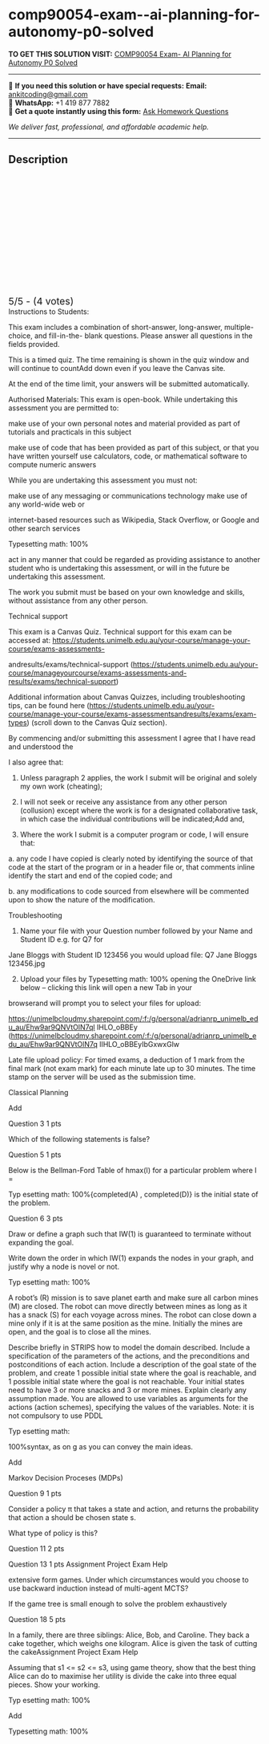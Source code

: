 # comp90054-exam--ai-planning-for-autonomy-p0-solved
**TO GET THIS SOLUTION VISIT:** [COMP90054 Exam- AI Planning for Autonomy P0 Solved](https://www.ankitcodinghub.com/product/exam-ai-planning-for-autonomy-comp90054_2021_sm2-p0-solved/)


---

📩 **If you need this solution or have special requests:** **Email:** ankitcoding@gmail.com  
📱 **WhatsApp:** +1 419 877 7882  
📄 **Get a quote instantly using this form:** [Ask Homework Questions](https://www.ankitcodinghub.com/services/ask-homework-questions/)

*We deliver fast, professional, and affordable academic help.*

---

<h2>Description</h2>



<div class="kk-star-ratings kksr-auto kksr-align-center kksr-valign-top" data-payload="{&quot;align&quot;:&quot;center&quot;,&quot;id&quot;:&quot;124751&quot;,&quot;slug&quot;:&quot;default&quot;,&quot;valign&quot;:&quot;top&quot;,&quot;ignore&quot;:&quot;&quot;,&quot;reference&quot;:&quot;auto&quot;,&quot;class&quot;:&quot;&quot;,&quot;count&quot;:&quot;4&quot;,&quot;legendonly&quot;:&quot;&quot;,&quot;readonly&quot;:&quot;&quot;,&quot;score&quot;:&quot;5&quot;,&quot;starsonly&quot;:&quot;&quot;,&quot;best&quot;:&quot;5&quot;,&quot;gap&quot;:&quot;4&quot;,&quot;greet&quot;:&quot;Rate this product&quot;,&quot;legend&quot;:&quot;5\/5 - (4 votes)&quot;,&quot;size&quot;:&quot;24&quot;,&quot;title&quot;:&quot;COMP90054 Exam- AI Planning for Autonomy P0 Solved&quot;,&quot;width&quot;:&quot;138&quot;,&quot;_legend&quot;:&quot;{score}\/{best} - ({count} {votes})&quot;,&quot;font_factor&quot;:&quot;1.25&quot;}">

<div class="kksr-stars">

<div class="kksr-stars-inactive">
            <div class="kksr-star" data-star="1" style="padding-right: 4px">


<div class="kksr-icon" style="width: 24px; height: 24px;"></div>
        </div>
            <div class="kksr-star" data-star="2" style="padding-right: 4px">


<div class="kksr-icon" style="width: 24px; height: 24px;"></div>
        </div>
            <div class="kksr-star" data-star="3" style="padding-right: 4px">


<div class="kksr-icon" style="width: 24px; height: 24px;"></div>
        </div>
            <div class="kksr-star" data-star="4" style="padding-right: 4px">


<div class="kksr-icon" style="width: 24px; height: 24px;"></div>
        </div>
            <div class="kksr-star" data-star="5" style="padding-right: 4px">


<div class="kksr-icon" style="width: 24px; height: 24px;"></div>
        </div>
    </div>

<div class="kksr-stars-active" style="width: 138px;">
            <div class="kksr-star" style="padding-right: 4px">


<div class="kksr-icon" style="width: 24px; height: 24px;"></div>
        </div>
            <div class="kksr-star" style="padding-right: 4px">


<div class="kksr-icon" style="width: 24px; height: 24px;"></div>
        </div>
            <div class="kksr-star" style="padding-right: 4px">


<div class="kksr-icon" style="width: 24px; height: 24px;"></div>
        </div>
            <div class="kksr-star" style="padding-right: 4px">


<div class="kksr-icon" style="width: 24px; height: 24px;"></div>
        </div>
            <div class="kksr-star" style="padding-right: 4px">


<div class="kksr-icon" style="width: 24px; height: 24px;"></div>
        </div>
    </div>
</div>


<div class="kksr-legend" style="font-size: 19.2px;">
            5/5 - (4 votes)    </div>
    </div>
Instructions to Students:

This exam includes a combination of short-answer, long-answer, multiple-choice, and fill-in-the- blank questions. Please answer all questions in the fields provided.

This is a timed quiz. The time remaining is shown in the quiz window and will continue to countAdd down even if you leave the Canvas site.

At the end of the time limit, your answers will be submitted automatically.

Authorised Materials: This exam is open-book. While undertaking this assessment you are permitted to:

make use of your own personal notes and material provided as part of tutorials and practicals in this subject

make use of code that has been provided as part of this subject, or that you have written yourself use calculators, code, or mathematical software to compute numeric answers

While you are undertaking this assessment you must not:

make use of any messaging or communications technology make use of any world-wide web or

internet-based resources such as Wikipedia, Stack Overflow, or Google and other search services

Typesetting math: 100%

act in any manner that could be regarded as providing assistance to another student who is undertaking this assessment, or will in the future be undertaking this assessment.

The work you submit must be based on your own knowledge and skills, without assistance from any other person.

Technical support

This exam is a Canvas Quiz. Technical support for this exam can be accessed at: https://students.unimelb.edu.au/your-course/manage-your-course/exams-assessments-

andresults/exams/technical-support (https://students.unimelb.edu.au/your-course/manageyourcourse/exams-assessments-and-results/exams/technical-support)

Additional information about Canvas Quizzes, including troubleshooting tips, can be found here (https://students.unimelb.edu.au/your-course/manage-your-course/exams-assessmentsandresults/exams/exam-types) (scroll down to the Canvas Quiz section).

By commencing and/or submitting this assessment I agree that I have read and understood the

I also agree that:

1. Unless paragraph 2 applies, the work I submit will be original and solely my own work (cheating);

2. I will not seek or receive any assistance from any other person (collusion) except where the work is for a designated collaborative task, in which case the individual contributions will be indicated;Add and,

4. Where the work I submit is a computer program or code, I will ensure that:

a. any code I have copied is clearly noted by identifying the source of that code at the start of the program or in a header file or, that comments inline identify the start and end of the copied code; and

b. any modifications to code sourced from elsewhere will be commented upon to show the nature of the modification.

Troubleshooting

1. Name your file with your Question number followed by your Name and Student ID e.g. for Q7 for

Jane Bloggs with Student ID 123456 you would upload file: Q7 Jane Bloggs 123456.jpg

2. Upload your files by Typesetting math: 100% opening the OneDrive link below – clicking this link will open a new Tab in your

browserand will prompt you to select your files for upload:

https://unimelbcloudmy.sharepoint.com/:f:/g/personal/adrianrp_unimelb_edu_au/Ehw9ar9QNVtOlN7ql IHLO_oBBEy (https://unimelbcloudmy.sharepoint.com/:f:/g/personal/adrianrp_unimelb_edu_au/Ehw9ar9QNVtOlN7q lIHLO_oBBEyIbGxwxGlw

Late file upload policy: For timed exams, a deduction of 1 mark from the final mark (not exam mark) for each minute late up to 30 minutes. The time stamp on the server will be used as the submission time.

Classical Planning

Add

Question 3 1 pts

Which of the following statements is false?

Question 5 1 pts

Below is the Bellman-Ford Table of hmax(I) for a particular problem where I =

Typ esetting math: 100%{completed(A) , completed(D)} is the initial state of the problem.

Question 6 3 pts

Draw or define a graph such that IW(1) is guaranteed to terminate without expanding the goal.

Write down the order in which IW(1) expands the nodes in your graph, and justify why a node is novel or not.

Typ esetting math: 100%

A robot’s (R) mission is to save planet earth and make sure all carbon mines (M) are closed. The robot can move directly between mines as long as it has a snack (S) for each voyage across mines. The robot can close down a mine only if it is at the same position as the mine. Initially the mines are open, and the goal is to close all the mines.

Describe briefly in STRIPS how to model the domain described. Include a specification of the parameters of the actions, and the preconditions and postconditions of each action. Include a description of the goal state of the problem, and create 1 possible initial state where the goal is reachable, and 1 possible initial state where the goal is not reachable. Your initial states need to have 3 or more snacks and 3 or more mines. Explain clearly any assumption made. You are allowed to use variables as arguments for the actions (action schemes), specifying the values of the variables. Note: it is not compulsory to use PDDL

Typ esetting math:

100%syntax, as on g as you can convey the main ideas.

Add

Markov Decision Proceses (MDPs)

Question 9 1 pts

Consider a policy π that takes a state and action, and returns the probability that action a should be chosen state s.

What type of policy is this?

Question 11 2 pts

Question 13 1 pts Assignment Project Exam Help

extensive form games. Under which circumstances would you choose to use backward induction instead of multi-agent MCTS?

If the game tree is small enough to solve the problem exhaustively

Question 18 5 pts

In a family, there are three siblings: Alice, Bob, and Caroline. They back a cake together, which weighs one kilogram. Alice is given the task of cutting the cakeAssignment Project Exam Help

Assuming that s1 &lt;= s2 &lt;= s3, using game theory, show that the best thing Alice can do to maximise her utility is divide the cake into three equal pieces. Show your working.

Typ esetting math: 100%

Add

Typesetting math: 100%
